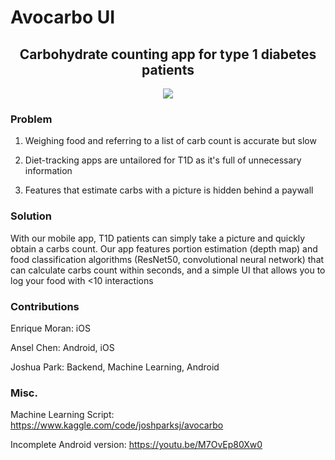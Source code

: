 # Avocarbo UI

<div align="center">
	<h2>Carbohydrate counting app for type 1 diabetes patients</h2>
	<a href="https://www.youtube.com/shorts/Q4NB3msjlTQ" target="_blank"><img src="https://img.youtube.com/vi/Q4NB3msjlTQ/0.jpg" /></a>
</div>


### Problem
1. Weighing food and referring to a list of carb count is accurate but slow

2. Diet-tracking apps are untailored for T1D as it's full of unnecessary information

3. Features that estimate carbs with a picture is hidden behind a paywall

### Solution
With our mobile app, T1D patients can simply take a picture and quickly obtain a carbs count. Our app features portion estimation (depth map) and food classification algorithms (ResNet50, convolutional neural network) that can calculate carbs count within seconds, and a simple UI that allows you to log your food with <10 interactions

### Contributions
Enrique Moran: iOS

Ansel Chen: Android, iOS

Joshua Park: Backend, Machine Learning, Android

### Misc.

Machine Learning Script: https://www.kaggle.com/code/joshparksj/avocarbo

Incomplete Android version: https://youtu.be/M7OvEp80Xw0
